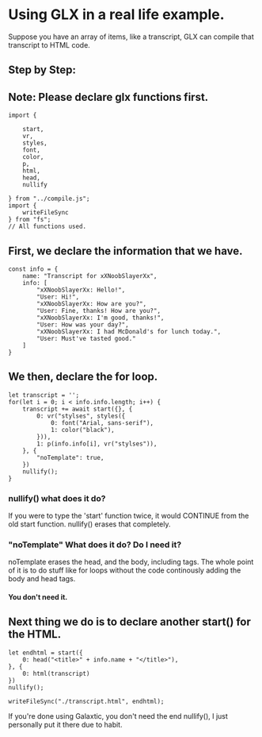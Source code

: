 # Using GLX in a real life example.
Suppose you have an array of items, like a transcript, GLX can compile that transcript to HTML code.

## Step by Step:

## Note: Please declare glx functions first.

    import {

        start,
        vr,
        styles,
        font,
        color,
        p,
        html,
        head,
        nullify

    } from "../compile.js";
    import {
        writeFileSync
    } from "fs";
    // All functions used.

## First, we declare the information that we have.

    const info = {
        name: "Transcript for xXNoobSlayerXx",
        info: [
            "xXNoobSlayerXx: Hello!",
            "User: Hi!",
            "xXNoobSlayerXx: How are you?",
            "User: Fine, thanks! How are you?",
            "xXNoobSlayerXx: I'm good, thanks!",
            "User: How was your day?",
            "xXNoobSlayerXx: I had McDonald's for lunch today.",
            "User: Must've tasted good."
        ]
    }

## We then, declare the for loop.

    let transcript = '';
    for(let i = 0; i < info.info.length; i++) {
        transcript += await start({}, {
            0: vr("stylses", styles({
                0: font("Arial, sans-serif"),
                1: color("black"),
            })),
            1: p(info.info[i], vr("stylses")),
        }, {
            "noTemplate": true,
        })
        nullify();
    }
    
### nullify() what does it do?
If you were to type the 'start' function twice, it would CONTINUE from the old start function.
nullify() erases that completely.

### "noTemplate" What does it do? Do I need it?
noTemplate erases the head, and the body, including <!DOCTYPE HTML> tags.
The whole point of it is to do stuff like for loops without the code continously adding the body and head tags.
#### You don't need it.



## Next thing we do is to declare another start() for the HTML.

    let endhtml = start({
        0: head("<title>" + info.name + "</title>"),
    }, {
        0: html(transcript)
    })
    nullify();

    writeFileSync("./transcript.html", endhtml);

If you're done using Galaxtic, you don't need the end nullify(), I just personally put it there due to habit.

